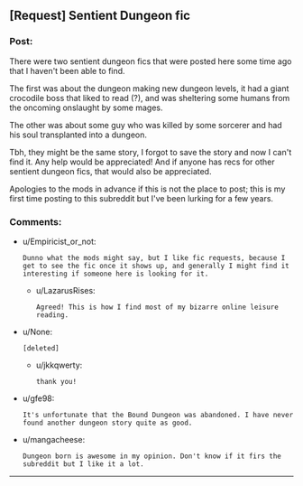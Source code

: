 ## [Request] Sentient Dungeon fic

### Post:

There were two sentient dungeon fics that were posted here some time ago that I haven't been able to find.

The first was about the dungeon making new dungeon levels, it had a giant crocodile boss that liked to read (?), and was sheltering some humans from the oncoming onslaught by some mages.

The other was about some guy who was killed by some sorcerer and had his soul transplanted into a dungeon.

Tbh, they might be the same story, I forgot to save the story and now I can't find it. Any help would be appreciated! And if anyone has recs for other sentient dungeon fics, that would also be appreciated. 

Apologies to the mods in advance if this is not the place to post; this is my first time posting to this subreddit but I've been lurking for a few years.

### Comments:

- u/Empiricist_or_not:
  ```
  Dunno what the mods might say, but I like fic requests, because I get to see the fic once it shows up, and generally I might find it interesting if someone here is looking for it.
  ```

  - u/LazarusRises:
    ```
    Agreed! This is how I find most of my bizarre online leisure reading.
    ```

- u/None:
  ```
  [deleted]
  ```

  - u/jkkqwerty:
    ```
    thank you!
    ```

- u/gfe98:
  ```
  It's unfortunate that the Bound Dungeon was abandoned. I have never found another dungeon story quite as good.
  ```

- u/mangacheese:
  ```
  Dungeon born is awesome in my opinion. Don't know if it firs the subreddit but I like it a lot.
  ```

---

